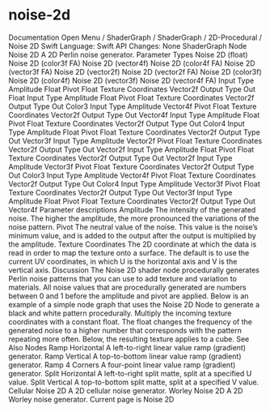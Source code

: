 # noise-2d
 Documentation 
 Open Menu 
/
 ShaderGraph 
/
ShaderGraph
/
 2D-Procedural 
/
 Noise 2D 
Swift
Language: 
Swift
 API Changes: 
None
ShaderGraph Node
Noise 2D
A 2D Perlin noise generator.
Parameter Types
 Noise 2D (float) 
 Noise 2D (color3f FA) 
 Noise 2D (vector4f) 
 Noise 2D (color4f FA) 
 Noise 2D (vector3f FA) 
 Noise 2D (vector2f) 
 Noise 2D (vector2f FA) 
 Noise 2D (color3f) 
 Noise 2D (color4f) 
 Noise 2D (vector3f) 
 Noise 2D (vector4f FA) 
Input
Type
Amplitude
Float
Pivot
Float
Texture Coordinates
Vector2f
Output
Type
Out
Float
Input
Type
Amplitude
Float
Pivot
Float
Texture Coordinates
Vector2f
Output
Type
Out
Color3
Input
Type
Amplitude
Vector4f
Pivot
Float
Texture Coordinates
Vector2f
Output
Type
Out
Vector4f
Input
Type
Amplitude
Float
Pivot
Float
Texture Coordinates
Vector2f
Output
Type
Out
Color4
Input
Type
Amplitude
Float
Pivot
Float
Texture Coordinates
Vector2f
Output
Type
Out
Vector3f
Input
Type
Amplitude
Vector2f
Pivot
Float
Texture Coordinates
Vector2f
Output
Type
Out
Vector2f
Input
Type
Amplitude
Float
Pivot
Float
Texture Coordinates
Vector2f
Output
Type
Out
Vector2f
Input
Type
Amplitude
Vector3f
Pivot
Float
Texture Coordinates
Vector2f
Output
Type
Out
Color3
Input
Type
Amplitude
Vector4f
Pivot
Float
Texture Coordinates
Vector2f
Output
Type
Out
Color4
Input
Type
Amplitude
Vector3f
Pivot
Float
Texture Coordinates
Vector2f
Output
Type
Out
Vector3f
Input
Type
Amplitude
Float
Pivot
Float
Texture Coordinates
Vector2f
Output
Type
Out
Vector4f
Parameter descriptions
Amplitude
The intensity of the generated noise. The higher the amplitude, the more pronounced the variations of the noise pattern.
Pivot
The neutral value of the noise. This value is the noise’s minimum value, and is added to the output after the output is multiplied by the amplitude.
Texture Coordinates
The 2D coordinate at which the data is read in order to map the texture onto a surface. The default is to use the current 
UV
 coordinates, in which 
U
 is the horizontal axis and 
V
 is the vertical axis.
Discussion
The Noise 2D shader node procedurally generates Perlin noise patterns that you can use to add texture and variation to materials. All noise values that are procedurally generated are numbers between 
0
 and 
1
 before the amplitude and pivot are applied. Below is an example of a simple node graph that uses the Noise 2D Node to  generate a black and white pattern procedurally.
Multiply the incoming texture coordinates with a constant float. The float changes the frequency of the generated noise to a higher number that corresponds with the pattern repeating more often. Below, the resulting texture applies to a cube.
See Also
Nodes
Ramp Horizontal
A left-to-right linear value ramp (gradient) generator.
Ramp Vertical
A top-to-bottom linear value ramp (gradient) generator.
Ramp 4 Corners
A four-point linear value ramp (gradient) generator.
Split Horizontal
A left-to-right split matte, split at a specified U value.
Split Vertical
A top-to-bottom split matte, split at a specified V value.
Cellular Noise 2D
A 2D cellular noise generator.
Worley Noise 2D
A 2D Worley noise generator.
 Current page is Noise 2D 